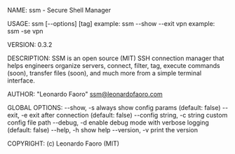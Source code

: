 NAME:
   ssm - Secure Shell Manager

USAGE:
   ssm [--options] [tag]
   example: ssm --show --exit vpn
   example: ssm -se vpn

VERSION:
   0.3.2

DESCRIPTION:
   SSM is an open source (MIT) SSH connection manager that helps engineers organize servers, connect, filter, tag, execute commands (soon), transfer files (soon), and much more from a simple terminal interface.

AUTHOR:
   "Leonardo Faoro" <ssm@leonardofaoro.com>

GLOBAL OPTIONS:
   --show, -s                  always show config params (default: false)
   --exit, -e                  exit after connection (default: false)
   --config string, -c string  custom config file path
   --debug, -d                 enable debug mode with verbose logging (default: false)
   --help, -h                  show help
   --version, -v               print the version

COPYRIGHT:
   (c) Leonardo Faoro (MIT)
